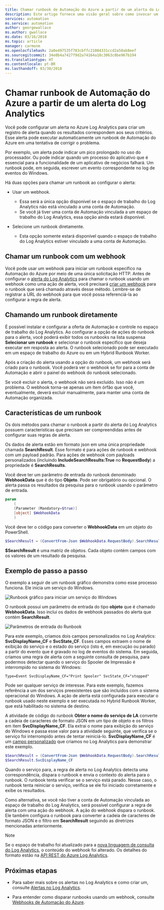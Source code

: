 ```yaml
---
title: Chamar runbook de Automação do Azure a partir de um alerta do Log Analytics
description: Este artigo fornece uma visão geral sobre como invocar um runbook de Automação a partir de um alerta do Log Analytics no Azure.
services: automation
ms.service: automation
author: georgewallace
ms.author: gwallace
ms.date: 03/16/2018
ms.topic: article
manager: carmonm
ms.openlocfilehash: 2a0e497535f783cbffc21004331ccd2a50ab8eef
ms.sourcegitcommit: 34e0b4a7427f9d2a74164a18c3063c8be967b194
ms.translationtype: HT
ms.contentlocale: pt-BR
ms.lasthandoff: 03/30/2018
---
```

# <a name="call-an-azure-automation-runbook-from-a-log-analytics-alert"></a>Chamar runbook de Automação do Azure a partir de um alerta do Log Analytics

Você pode configurar um alerta no Azure Log Analytics para criar um registro de alerta quando os resultados correspondem aos seus critérios. Esse alerta pode executar automaticamente um runbook de Automação do Azure em uma tentativa de corrigir o problema. 

Por exemplo, um alerta pode indicar um pico prolongado no uso do processador. Ou pode indicar quando um processo do aplicativo que é essencial para a funcionalidade de um aplicativo de negócios falhará. Um runbook pode, em seguida, escrever um evento correspondente no log de eventos do Windows.  

Há duas opções para chamar um runbook ao configurar o alerta:

* Usar um webhook.
   * Essa será a única opção disponível se o espaço de trabalho do Log Analytics não está vinculado a uma conta de Automação.
   * Se você já tiver uma conta de Automação vinculada a um espaço de trabalho do Log Analytics, essa opção ainda estará disponível.  

* Selecione um runbook diretamente.
   * Esta opção somente estará disponível quando o espaço de trabalho do Log Analytics estiver vinculado a uma conta de Automação.

## <a name="calling-a-runbook-by-using-a-webhook"></a>Chamar um runbook com um webhook

Você pode usar um webhook para iniciar um runbook específico na Automação do Azure por meio de uma única solicitação HTTP. Antes de configurar o [alerta do Log Analytics](../log-analytics/log-analytics-alerts.md#alert-rules) para chamar o runbook usando um webhook como uma ação de alerta, você precisará [criar um webhook](automation-webhooks.md#creating-a-webhook) para o runbook que será chamado através desse método. Lembre-se de registrar a URL do webhook para que você possa referenciá-la ao configurar a regra de alerta.   

## <a name="calling-a-runbook-directly"></a>Chamando um runbook diretamente

É possível instalar e configurar a oferta de Automação e controle no espaço de trabalho do Log Analytics. Ao configurar a opção de ações do runbook para o alerta, você poderá exibir todos os runbooks na lista suspensa **Selecionar um runbook** e selecionar o runbook específico que deseja executar em resposta ao alerta. O runbook selecionado pode ser executado em um espaço de trabalho do Azure ou em um Hybrid Runbook Worker. 

Após a criação do alerta usando a opção do runbook, um webhook será criado para o runbook. Você poderá ver o webhook se for para a conta de Automação e abrir o painel do webhook do runbook selecionado. 

Se você excluir o alerta, o webhook não será excluído. Isso não é um problema. O webhook torna-se apenas um item órfão que você, eventualmente, deverá excluir manualmente, para manter uma conta de Automação organizada.  

## <a name="characteristics-of-a-runbook"></a>Características de um runbook

Os dois métodos para chamar o runbook a partir do alerta do Log Analytics possuem características que precisam ser compreendidas antes de configurar suas regras de alerta. 

Os dados de alerta estão em formato json em uma única propriedade chamada **SearchResult**. Esse formato é para ações de runbook e webhook com um payload padrão. Para ações de webhook com payloads personalizados (incluindo **IncludeSearchResults:True** no **RequestBody**) a propriedade é **SearchResults**.

Você deve ter um parâmetro de entrada do runbook denominado **WebhookData** que é do tipo **Objeto**. Pode ser obrigatório ou opcional. O alerta passa os resultados da pesquisa para o runbook usando o parâmetro de entrada.

```powershell
param  
    (  
    [Parameter (Mandatory=$true)]  
    [object] $WebhookData  
    )
```
Você deve ter o código para converter o **WebhookData** em um objeto do PowerShell.

```powershell
$SearchResult = (ConvertFrom-Json $WebhookData.RequestBody).SearchResult.value
```

**$SearchResult** é uma matriz de objetos. Cada objeto contém campos com os valores de um resultado da pesquisa.


## <a name="example-walkthrough"></a>Exemplo de passo a passo

O exemplo a seguir de um runbook gráfico demonstra como esse processo funciona. Ele inicia um serviço do Windows.

![Runbook gráfico para iniciar um serviço do Windows](media/automation-invoke-runbook-from-omsla-alert/automation-runbook-restartservice.png)

O runbook possui um parâmetro de entrada do tipo **objeto** que é chamado **WebhookData**. Isso inclui os dados de webhook passados do alerta que contém **SearchResult**.

![Parâmetros de entrada do Runbook](media/automation-invoke-runbook-from-omsla-alert/automation-runbook-restartservice-inputparameter.png)

Para este exemplo, criamos dois campos personalizados no Log Analytics: **SvcDisplayName_CF** e **SvcState_CF**. Esses campos extraem o nome de exibição do serviço e o estado do serviço (isto é, em execução ou parado) a partir do evento que é gravado no log de eventos do sistema. Em seguida, criamos uma regra de alerta com a seguinte consulta de pesquisa, para podermos detectar quando o serviço do Spooler de Impressão é interrompido no sistema do Windows:

`Type=Event SvcDisplayName_CF="Print Spooler" SvcState_CF="stopped"` 

Pode ser qualquer serviço de interesse. Para este exemplo, fazemos referência a um dos serviços preexistentes que são incluídos com o sistema operacional do Windows. A ação de alerta está configurada para executar o runbook usado neste exemplo e ser executada no Hybrid Runbook Worker, que está habilitado no sistema de destino.   

A atividade de código do runbook **Obter o nome do serviço de LA** converte a cadeia de caracteres de formato JSON em um tipo de objeto e os filtros em item **SvcDisplayName_CF**. Ela extrai o nome para exibição do serviço do Windows e passa esse valor para a atividade seguinte, que verifica se o serviço foi interrompido antes de tentar reiniciá-lo. **SvcDisplayName_CF** é um [campo personalizado](../log-analytics/log-analytics-custom-fields.md) que criamos no Log Analytics para demonstrar este exemplo.

```powershell
$SearchResult = (ConvertFrom-Json $WebhookData.RequestBody).SearchResult.value
$SearchResult.SvcDisplayName_CF  
```

Quando o serviço para, a regra de alerta no Log Analytics detecta uma correspondência, dispara o runbook e envia o contexto do alerta para o runbook. O runbook tenta verificar se o serviço está parado. Nesse caso, o runbook tenta reiniciar o serviço, verifica se ele foi iniciado corretamente e exibe os resultados.     

Como alternativa, se você não tiver a conta de Automação vinculada ao espaço de trabalho do Log Analytics, será possível configurar a regra de alerta com uma ação do webhook. A ação do webhook dispara o runbook. Ele também configura o runbook para converter a cadeia de caracteres de formato JSON e o filtro em **SearchResult** seguindo as diretrizes mencionadas anteriormente.    

>[!NOTE]
> Se o espaço de trabalho foi atualizado para a [nova linguagem de consulta do Log Analytics](../log-analytics/log-analytics-log-search-upgrade.md), o conteúdo do webhook foi alterado. Os detalhes do formato estão na [API REST do Azure Log Analytics](https://aka.ms/loganalyticsapiresponse).

## <a name="next-steps"></a>Próximas etapas

* Para saber mais sobre os alertas no Log Analytics e como criar um, consulte [Alertas no Log Analytics](../log-analytics/log-analytics-alerts.md).

* Para entender como disparar runbooks usando um webhook, consulte [Webhooks de Automação do Azure](automation-webhooks.md).
